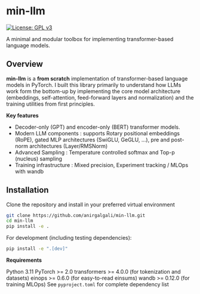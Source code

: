 # min-llm

[![License: GPL v3](https://img.shields.io/badge/License-GPLv3-blue.svg)](https://www.gnu.org/licenses/gpl-3.0)

A minimal and modular toolbox for implementing transformer-based language models.

## Overview

**min-llm** is a **from scratch** implementation of transformer-based language models in 
PyTorch. I built this library primarily to understand how LLMs work form the bottom-up by 
implementing the core model architecture (embeddings, self-attention, feed-forward layers 
and normalization) and the training utilities from first principles.

**Key features**
 - Decoder-only (GPT) and encoder-only (BERT) transformer models. 
 - Modern LLM components : supports Rotary positional embeddings (RoPE), gated MLP 
   architectures (SwiGLU, GeGLU, ...), pre and post-norm architectures (Layer/RMSNorm)
 - Advanced Sampling : Temperature controlled softmax and Top-p (nucleus) sampling
 - Training infrastructure : Mixed precision, Experiment tracking / MLOps with wandb

## Installation

Clone the repository and install in your preferred virtual environment

```bash
git clone https://github.com/anirgalgali/min-llm.git
cd min-llm
pip install -e .
```

For development (including testing dependencies):
```bash
pip install -e ".[dev]"
```
**Requirements**

Python 3.11
PyTorch >= 2.0
transformers >= 4.0.0 (for tokenization and datasets)
einops >= 0.6.0 (for easy-to-read einsums)
wandb >= 0.12.0 (for training MLOps)
See `pyproject.toml` for complete dependency list


 

